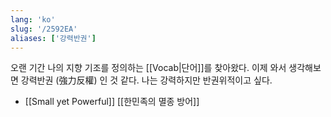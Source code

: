 ```yaml
---
lang: 'ko'
slug: '/2592EA'
aliases: ['강력반권']
---
```


오랜 기간 나의 지향 기조를 정의하는 [[Vocab|단어]]를 찾아왔다.
이제 와서 생각해보면 강력반권 (強力反權) 인 것 같다.
나는 강력하지만 반권위적이고 싶다.

- [[Small yet Powerful]]
  [[한민족의 멸종 방어]]
